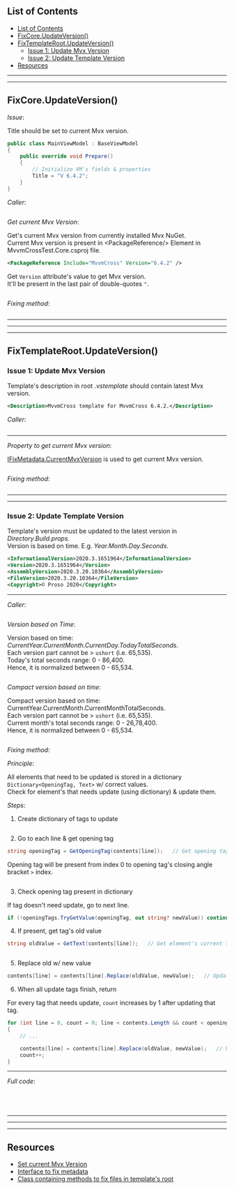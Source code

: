 ## List of Contents
- [List of Contents](#list-of-contents)
- [FixCore.UpdateVersion()](#fixcoreupdateversion)
- [FixTemplateRoot.UpdateVersion()](#fixtemplaterootupdateversion)
  - [Issue 1: Update Mvx Version](#issue-1-update-mvx-version)
  - [Issue 2: Update Template Version](#issue-2-update-template-version)
- [Resources](#resources)


___
___


## FixCore.UpdateVersion()

*Issue*:

Title should be set to current Mvx version.

```cs
public class MainViewModel : BaseViewModel
{
    public override void Prepare()
    {
        // Initialize VM`s fields & properties 
        Title = "V 6.4.2";
    }
}
```

*Caller*:

```cs --region "Fix Root" --source-file .\..\..\..\MvvmCross.Template\Program.cs --project .\..\..\..\MvvmCross.Template\MvvmCross.Template.csproj
```

*Get current Mvx Version*:

Get's current Mvx version from currently installed Mvx NuGet.  
Current Mvx version is present in \<PackageReference/\> Element in MvvmCrossTest.Core.csproj file.

```xml
<PackageReference Include="MvvmCross" Version="6.4.2" />
```
Get `Version` attribute's value to get Mvx version.  
It'll be present in the last pair of double-quotes `"`.

```cs --region "Current Mvx Version" --source-file .\..\..\..\MvvmCross.Template\IFixMetadata.cs --project .\..\..\..\MvvmCross.Template\MvvmCross.Template.csproj
```

*Fixing method*:

```cs --region "Update Mvx Version" --source-file .\..\..\..\MvvmCross.Template\FixCore.cs --project .\..\..\..\MvvmCross.Template\MvvmCross.Template.csproj
```



___
___
___



## FixTemplateRoot.UpdateVersion()

### Issue 1: Update Mvx Version

Template's description in root *.vstemplate* should contain latest Mvx version.

```xml
<Description>MvvmCross template for MvvmCross 6.4.2.</Description>
```

*Caller*:

```cs --region "Fix Root" --source-file .\..\..\..\MvvmCross.Template\Program.cs --project .\..\..\..\MvvmCross.Template\MvvmCross.Template.csproj
```

___

*Property to get current Mvx version*:

[IFixMetadata.CurrentMvxVersion][2] is used to get current Mvx version.

```cs --region "Current Mvx Version" --source-file .\..\..\..\MvvmCross.Template\IFixMetadata.cs --project .\..\..\..\MvvmCross.Template\MvvmCross.Template.csproj
```

*Fixing method*:

```cs --region "Update Mvx Version in Template Description" --source-file .\..\..\..\MvvmCross.Template\FixTemplateRoot.cs --project .\..\..\..\MvvmCross.Template\MvvmCross.Template.csproj
```

___
___


### Issue 2: Update Template Version

Template's version must be updated to the latest version in *Directory.Build.props*.  
Version is based on time. E.g. *Year.Month.Day.Seconds*.

```xml
<InformationalVersion>2020.3.1651964</InformationalVersion>
<Version>2020.3.1651964</Version>
<AssemblyVersion>2020.3.20.10364</AssemblyVersion>
<FileVersion>2020.3.20.10364</FileVersion>
<Copyright>© Proso 2020</Copyright>
```

___

*Caller*:

```cs --region "Fix Root" --source-file .\..\..\..\MvvmCross.Template\Program.cs --project .\..\..\..\MvvmCross.Template\MvvmCross.Template.csproj
```

*Version based on Time*:

Version based on time: *CurrentYear.CurrentMonth.CurrentDay.TodayTotalSeconds*.  
Each version part cannot be $>$ `ushort` (i.e. 65,535).  
Today's total seconds range: 0 - 86,400.  
Hence, it is normalized between 0 - 65,534.

```cs --region "Version based on Time" --source-file .\..\..\..\MvvmCross.Template\IFixMetadata.cs --project .\..\..\..\MvvmCross.Template\MvvmCross.Template.csproj
```

*Compact version based on time*:

Compact version based on time: CurrentYear.CurrentMonth.CurrentMonthTotalSeconds.  
Each version part cannot be $>$ `ushort` (i.e. 65,535).  
Current month's total seconds range: 0 - 26,78,400.  
Hence, it is normalized between 0 - 65,534.

```cs --region "Compact version based on time" --source-file .\..\..\..\MvvmCross.Template\IFixMetadata.cs --project .\..\..\..\MvvmCross.Template\MvvmCross.Template.csproj
```

*Fixing method*:

*Principle*:

All elements that need to be updated is stored in a dictionary `Dictionary<OpeningTag, Text>` w/ correct values.  
Check for element's that needs update (using dictionary) & update them.

*Steps*:

1. Create dictionary of tags to update

```cs --region "Dictionary of Tags to Update" --source-file .\..\..\..\MvvmCross.Template\FixTemplateRoot.cs --project .\..\..\..\MvvmCross.Template\MvvmCross.Template.csproj
```

2. Go to each line & get opening tag

```cs
string openingTag = GetOpeningTag(contents[line]);   // Get opening tag of current element
```

Opening tag will be present from index 0 to opening tag's closing angle bracket `>` index.

```cs --region "Get Element Opening Tag" --source-file .\..\..\..\MvvmCross.Template\FixTemplateRoot.cs --project .\..\..\..\MvvmCross.Template\MvvmCross.Template.csproj
```

3. Check opening tag present in dictionary

If tag doesn't need update, go to next line.

```cs
if (!openingTags.TryGetValue(openingTag, out string? newValue)) continue;
```

4. If present, get tag's old value

```cs
string oldValue = GetText(contents[line]);   // Get element's current text
```
```cs --region "Get Element Text" --source-file .\..\..\..\MvvmCross.Template\FixTemplateRoot.cs --project .\..\..\..\MvvmCross.Template\MvvmCross.Template.csproj
```

5. Replace old w/ new value

```cs
contents[line] = contents[line].Replace(oldValue, newValue);   // Update element's text
```

6. When all update tags finish, return

For every tag that needs update, `count` increases by $1$ after updating that tag.

```cs
for (int line = 0, count = 0; line < contents.Length && count < openingTags.Count; line++)
{
    // ...

    contents[line] = contents[line].Replace(oldValue, newValue);   // Update element's text
    count++;
}
```

___

*Full code*:

```cs --region "Update Template Version" --source-file .\..\..\..\MvvmCross.Template\FixTemplateRoot.cs --project .\..\..\..\MvvmCross.Template\MvvmCross.Template.csproj
```
```cs --region "Update Element Text" --source-file .\..\..\..\MvvmCross.Template\FixTemplateRoot.cs --project .\..\..\..\MvvmCross.Template\MvvmCross.Template.csproj
```
```cs --region "Get Element Opening Tag" --source-file .\..\..\..\MvvmCross.Template\FixTemplateRoot.cs --project .\..\..\..\MvvmCross.Template\MvvmCross.Template.csproj
```
```cs --region "Get Element Text" --source-file .\..\..\..\MvvmCross.Template\FixTemplateRoot.cs --project .\..\..\..\MvvmCross.Template\MvvmCross.Template.csproj
```




___
___
___



## Resources

* [Set current Mvx Version][1]
* [Interface to fix metadata][2]
* [Class containing methods to fix files in template's root][3]













[1]: https://dev.azure.com/prosocode/VS/_git/MvxTemplate?path=%2FMvvmCross.Template%2FFixCore.cs&version=GBdev "Set current Mvx version to MainViewModel.Title - Azure DevOps"
[2]: https://dev.azure.com/prosocode/VS/_git/MvxTemplate?path=%2FMvvmCross.Template%2FIFixMetadata.cs&version=GBdev "Interface to fix metadata (like version numbers) - Azure DevOps"
[3]: https://dev.azure.com/prosocode/VS/_git/MvxTemplate?path=%2FMvvmCross.Template%2FFixTemplateRoot.cs&version=GBdev "Class containing methods to fix files in template's root - Azure DevOps"